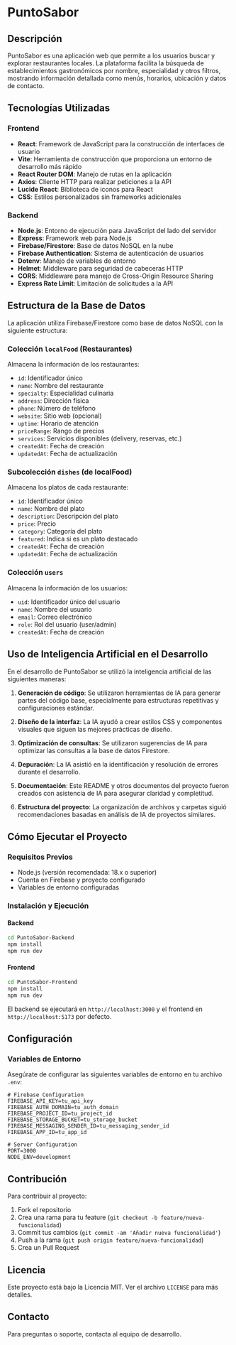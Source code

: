 # PuntoSabor

## Descripción

PuntoSabor es una aplicación web que permite a los usuarios buscar y explorar restaurantes locales. La plataforma facilita la búsqueda de establecimientos gastronómicos por nombre, especialidad y otros filtros, mostrando información detallada como menús, horarios, ubicación y datos de contacto.

## Tecnologías Utilizadas

### Frontend
- **React**: Framework de JavaScript para la construcción de interfaces de usuario
- **Vite**: Herramienta de construcción que proporciona un entorno de desarrollo más rápido
- **React Router DOM**: Manejo de rutas en la aplicación
- **Axios**: Cliente HTTP para realizar peticiones a la API
- **Lucide React**: Biblioteca de iconos para React
- **CSS**: Estilos personalizados sin frameworks adicionales

### Backend
- **Node.js**: Entorno de ejecución para JavaScript del lado del servidor
- **Express**: Framework web para Node.js
- **Firebase/Firestore**: Base de datos NoSQL en la nube
- **Firebase Authentication**: Sistema de autenticación de usuarios
- **Dotenv**: Manejo de variables de entorno
- **Helmet**: Middleware para seguridad de cabeceras HTTP
- **CORS**: Middleware para manejo de Cross-Origin Resource Sharing
- **Express Rate Limit**: Limitación de solicitudes a la API

## Estructura de la Base de Datos

La aplicación utiliza Firebase/Firestore como base de datos NoSQL con la siguiente estructura:

### Colección `localFood` (Restaurantes)
Almacena la información de los restaurantes:
- `id`: Identificador único
- `name`: Nombre del restaurante
- `specialty`: Especialidad culinaria
- `address`: Dirección física
- `phone`: Número de teléfono
- `website`: Sitio web (opcional)
- `uptime`: Horario de atención
- `priceRange`: Rango de precios
- `services`: Servicios disponibles (delivery, reservas, etc.)
- `createdAt`: Fecha de creación
- `updatedAt`: Fecha de actualización

### Subcolección `dishes` (de localFood)
Almacena los platos de cada restaurante:
- `id`: Identificador único
- `name`: Nombre del plato
- `description`: Descripción del plato
- `price`: Precio
- `category`: Categoría del plato
- `featured`: Indica si es un plato destacado
- `createdAt`: Fecha de creación
- `updatedAt`: Fecha de actualización

### Colección `users`
Almacena la información de los usuarios:
- `uid`: Identificador único del usuario
- `name`: Nombre del usuario
- `email`: Correo electrónico
- `role`: Rol del usuario (user/admin)
- `createdAt`: Fecha de creación

## Uso de Inteligencia Artificial en el Desarrollo

En el desarrollo de PuntoSabor se utilizó la inteligencia artificial de las siguientes maneras:

1. **Generación de código**: Se utilizaron herramientas de IA para generar partes del código base, especialmente para estructuras repetitivas y configuraciones estándar.

2. **Diseño de la interfaz**: La IA ayudó a crear estilos CSS y componentes visuales que siguen las mejores prácticas de diseño.

3. **Optimización de consultas**: Se utilizaron sugerencias de IA para optimizar las consultas a la base de datos Firestore.

4. **Depuración**: La IA asistió en la identificación y resolución de errores durante el desarrollo.

5. **Documentación**: Este README y otros documentos del proyecto fueron creados con asistencia de IA para asegurar claridad y completitud.

6. **Estructura del proyecto**: La organización de archivos y carpetas siguió recomendaciones basadas en análisis de IA de proyectos similares.

## Cómo Ejecutar el Proyecto

### Requisitos Previos
- Node.js (versión recomendada: 18.x o superior)
- Cuenta en Firebase y proyecto configurado
- Variables de entorno configuradas

### Instalación y Ejecución

#### Backend
```bash
cd PuntoSabor-Backend
npm install
npm run dev
```

#### Frontend
```bash
cd PuntoSabor-Frontend
npm install
npm run dev
```

El backend se ejecutará en `http://localhost:3000` y el frontend en `http://localhost:5173` por defecto.

## Configuración

### Variables de Entorno
Asegúrate de configurar las siguientes variables de entorno en tu archivo `.env`:

```env
# Firebase Configuration
FIREBASE_API_KEY=tu_api_key
FIREBASE_AUTH_DOMAIN=tu_auth_domain
FIREBASE_PROJECT_ID=tu_project_id
FIREBASE_STORAGE_BUCKET=tu_storage_bucket
FIREBASE_MESSAGING_SENDER_ID=tu_messaging_sender_id
FIREBASE_APP_ID=tu_app_id

# Server Configuration
PORT=3000
NODE_ENV=development
```

## Contribución

Para contribuir al proyecto:

1. Fork el repositorio
2. Crea una rama para tu feature (`git checkout -b feature/nueva-funcionalidad`)
3. Commit tus cambios (`git commit -am 'Añadir nueva funcionalidad'`)
4. Push a la rama (`git push origin feature/nueva-funcionalidad`)
5. Crea un Pull Request

## Licencia

Este proyecto está bajo la Licencia MIT. Ver el archivo `LICENSE` para más detalles.

## Contacto

Para preguntas o soporte, contacta al equipo de desarrollo.
